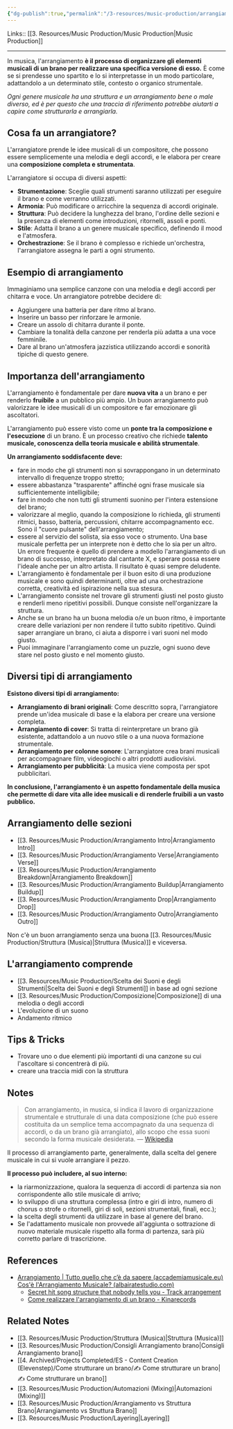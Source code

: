 ```yaml
---
{"dg-publish":true,"permalink":"/3-resources/music-production/arrangiamento/","tags":["dashboard"]}
---
```


Links:: [[3. Resources/Music Production/Music Production\|Music Production]]

---
In musica, l'arrangiamento **è il processo di organizzare gli elementi musicali di un brano per realizzare una specifica versione di esso.** È come se si prendesse uno spartito e lo si interpretasse in un modo particolare, adattandolo a un determinato stile, contesto o organico strumentale.

_Ogni genere musicale ha una struttura e un arrangiamento bene o male diverso, ed è per questo che una traccia di riferimento potrebbe aiutarti a capire come strutturarla e arrangiarla._

## Cosa fa un arrangiatore?

L'arrangiatore prende le idee musicali di un compositore, che possono essere semplicemente una melodia e degli accordi, e le elabora per creare una **composizione completa e strumentata**.

L'arrangiatore si occupa di diversi aspetti:

- **Strumentazione**: Sceglie quali strumenti saranno utilizzati per eseguire il brano e come verranno utilizzati.
- **Armonia**: Può modificare o arricchire la sequenza di accordi originale.
- **Struttura**: Può decidere la lunghezza del brano, l'ordine delle sezioni e la presenza di elementi come introduzioni, ritornelli, assoli e ponti.
- **Stile**: Adatta il brano a un genere musicale specifico, definendo il mood e l'atmosfera.
- **Orchestrazione**: Se il brano è complesso e richiede un'orchestra, l'arrangiatore assegna le parti a ogni strumento.

## Esempio di arrangiamento

Immaginiamo una semplice canzone con una melodia e degli accordi per chitarra e voce. Un arrangiatore potrebbe decidere di:

- Aggiungere una batteria per dare ritmo al brano.
- Inserire un basso per rinforzare le armonie.
- Creare un assolo di chitarra durante il ponte.
- Cambiare la tonalità della canzone per renderla più adatta a una voce femminile.
- Dare al brano un'atmosfera jazzistica utilizzando accordi e sonorità tipiche di questo genere.

## Importanza dell'arrangiamento

L'arrangiamento è fondamentale per dare **nuova vita** a un brano e per renderlo **fruibile** a un pubblico più ampio. Un buon arrangiamento può valorizzare le idee musicali di un compositore e far emozionare gli ascoltatori.

L'arrangiamento può essere visto come un **ponte tra la composizione e l'esecuzione** di un brano. È un processo creativo che richiede **talento musicale, conoscenza della teoria musicale e abilità strumentale**.

**Un arrangiamento soddisfacente deve:**
- fare in modo che gli strumenti non si sovrappongano in un determinato intervallo di frequenze troppo stretto;
- essere abbastanza "trasparente" affinché ogni frase musicale sia sufficientemente intelligibile;
- fare in modo che non tutti gli strumenti suonino per l'intera estensione del brano;
- valorizzare al meglio, quando la composizione lo richieda, gli strumenti ritmici, basso, batteria, percussioni, chitarre accompagnamento ecc. Sono il "cuore pulsante" dell'arrangiamento;
- essere al servizio del solista, sia esso voce o strumento. Una base musicale perfetta per un interprete non è detto che lo sia per un altro. Un errore frequente è quello di prendere a modello l'arrangiamento di un brano di successo, interpretato dal cantante X, e sperare possa essere l'ideale anche per un altro artista. Il risultato è quasi sempre deludente.
- L'arrangiamento è fondamentale per il buon esito di una produzione musicale e sono quindi determinanti, oltre ad una orchestrazione corretta, creatività ed ispirazione nella sua stesura.
- L'arrangiamento consiste nel trovare gli strumenti giusti nel posto giusto e renderli meno ripetitivi possibili. Dunque consiste nell'organizzare la struttura.
- Anche se un brano ha un buona melodia o/e un buon ritmo, è importante creare delle variazioni per non rendere il tutto subito ripetitivo. Quindi saper arrangiare un brano, ci aiuta a disporre i vari suoni nel modo giusto.
- Puoi immaginare l'arrangiamento come un puzzle, ogni suono deve stare nel posto giusto e nel momento giusto.

## Diversi tipi di arrangiamento

**Esistono diversi tipi di arrangiamento:**

- **Arrangiamento di brani originali**: Come descritto sopra, l'arrangiatore prende un'idea musicale di base e la elabora per creare una versione completa.
- **Arrangiamento di cover**: Si tratta di reinterpretare un brano già esistente, adattandolo a un nuovo stile o a una nuova formazione strumentale.
- **Arrangiamento per colonne sonore**: L'arrangiatore crea brani musicali per accompagnare film, videogiochi o altri prodotti audiovisivi.
- **Arrangiamento per pubblicità**: La musica viene composta per spot pubblicitari.

**In conclusione, l'arrangiamento è un aspetto fondamentale della musica che permette di dare vita alle idee musicali e di renderle fruibili a un vasto pubblico.**


## Arrangiamento delle sezioni

- [[3. Resources/Music Production/Arrangiamento Intro\|Arrangiamento Intro]]
- [[3. Resources/Music Production/Arrangiamento Verse\|Arrangiamento Verse]]
- [[3. Resources/Music Production/Arrangiamento Breakdown\|Arrangiamento Breakdown]]
- [[3. Resources/Music Production/Arrangiamento Buildup\|Arrangiamento Buildup]]
- [[3. Resources/Music Production/Arrangiamento Drop\|Arrangiamento Drop]]
- [[3. Resources/Music Production/Arrangiamento Outro\|Arrangiamento Outro]]

Non c'è un buon arrangiamento senza una buona [[3. Resources/Music Production/Struttura (Musica)\|Struttura (Musica)]] e viceversa. 

## L'arrangiamento comprende

- [[3. Resources/Music Production/Scelta dei Suoni e degli Strumenti\|Scelta dei Suoni e degli Strumenti]] in base ad ogni sezione
- [[3. Resources/Music Production/Composizione\|Composizione]] di una melodia o degli accordi
- L'evoluzione di un suono
- Andamento ritmico


## Tips & Tricks

- Trovare uno o due elementi più importanti di una canzone su cui l'ascoltare si concentrerà di più.
- creare una traccia midi con la struttura



## Notes

> Con arrangiamento, in musica, si indica il lavoro di organizzazione strumentale e strutturale di una data composizione (che può essere costituita da un semplice tema accompagnato da una sequenza di accordi, o da un brano già arrangiato), allo scopo che essa suoni secondo la forma musicale desiderata. — [Wikipedia](https://it.wikipedia.org/wiki/Arrangiamento)

Il processo di arrangiamento parte, generalmente, dalla scelta del genere musicale in cui si vuole arrangiare il pezzo.

**Il processo può includere, al suo interno:**

- la riarmonizzazione, qualora la sequenza di accordi di partenza sia non corrispondente allo stile musicale di arrivo;
- lo sviluppo di una struttura complessa (intro e giri di intro, numero di chorus o strofe o ritornelli, giri di soli, sezioni strumentali, finali, ecc.);
- la scelta degli strumenti da utilizzare in base al genere del brano.
- Se l'adattamento musicale non provvede all'aggiunta o sottrazione di nuovo materiale musicale rispetto alla forma di partenza, sarà più corretto parlare di trascrizione.


## References

- [Arrangiamento | Tutto quello che c’è da sapere (accademiamusicale.eu)](https://accademiamusicale.eu/arrangiamento-tutto-quello-che-ce-da-sapere/)
	  [Cos'è l'Arrangiamento Musicale? (albairatestudio.com)](https://www.albairatestudio.com/post/cos-%C3%A8-l-arrangiamento-di-un-brano)
	- [Secret hit song structure that nobody tells you - Track arrangement](https://www.learnhowtoproducemusic.com/blog-how-to-start-music-production/track-arrangement-and-song-structure)
	- [Come realizzare l'arrangiamento di un brano - Kinarecords](https://www.kinarecords.com/come-realizzare-l-arrangiamento-di-un-brano/)

## Related Notes

- [[3. Resources/Music Production/Struttura (Musica)\|Struttura (Musica)]]
- [[3. Resources/Music Production/Consigli Arrangiamento brano\|Consigli Arrangiamento brano]]
- [[4. Archived/Projects Completed/ES - Content Creation (Elevenstep)/Come strutturare un brano/✍ Come strutturare un brano\|✍ Come strutturare un brano]]
- [[3. Resources/Music Production/Automazioni (Mixing)\|Automazioni (Mixing)]]
- [[3. Resources/Music Production/Arrangiamento vs Struttura Brano\|Arrangiamento vs Struttura Brano]]
- [[3. Resources/Music Production/Layering\|Layering]]

